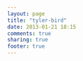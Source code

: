```yaml
---
layout: page
title: "tyler-bird"
date: 2013-01-21 18:15
comments: true
sharing: true
footer: true
---
```

